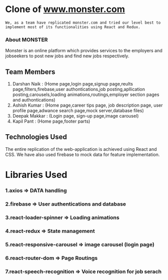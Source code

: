 # Clone of www.monster.com
    We, as a team have replicated monster.com and tried our level best to implement most of its functionalities using React and Redux.
### About MONSTER
Monster is an online platform which provides services to the employers and jobseekers to post new jobs and find new jobs respectively.
## Team Members
1. Darshan Naik : (Home page,login page,signup page,reults page,filters,firebase,user authontications,job posting,apllication posting,carousels,loading animations,routings,employer section pages and authontications)
2. Ashish Kumar : (Home page,career tips page, job description page, user profile page,adwance search page,mock server,database files)
3. Deepak Makkar : (Login page, sign-up page,image carousel)
4. Kapil Pant : (Home page,footer parts)
## Technologies Used
The entire replication of the web-application is achieved using React and CSS. We have also used firebase to mock data for feature implementation.
# Libraries Used
### 1.axios => DATA handling
### 2.firebase => User authentications and database
### 3.react-loader-spinner => Loading animations
### 4.react-redux => State management
### 5.react-responsive-carousel => image carousel (login page)
### 6.react-router-dom => Page Routings
### 7.react-speech-recognition => Voice recognition for job serach




